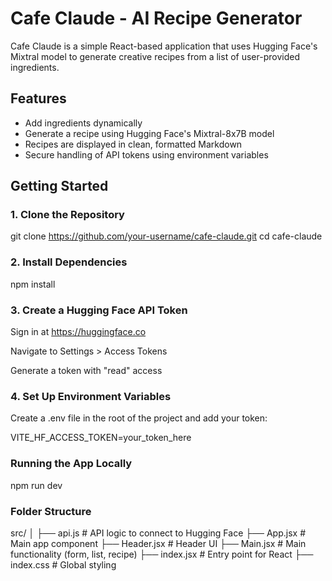 # Cafe Claude - AI Recipe Generator

Cafe Claude is a simple React-based application that uses Hugging Face's Mixtral model to generate creative recipes from a list of user-provided ingredients.

## Features

- Add ingredients dynamically
- Generate a recipe using Hugging Face's Mixtral-8x7B model
- Recipes are displayed in clean, formatted Markdown
- Secure handling of API tokens using environment variables

## Getting Started

### 1. Clone the Repository

git clone https://github.com/your-username/cafe-claude.git
cd cafe-claude

### 2. Install Dependencies
 
 npm install

### 3. Create a Hugging Face API Token

Sign in at https://huggingface.co

Navigate to Settings > Access Tokens

Generate a token with "read" access

### 4. Set Up Environment Variables

Create a .env file in the root of the project and add your token:

VITE_HF_ACCESS_TOKEN=your_token_here

### Running the App Locally

npm run dev


### Folder Structure

src/
│
├── api.js             # API logic to connect to Hugging Face
├── App.jsx            # Main app component
├── Header.jsx         # Header UI
├── Main.jsx           # Main functionality (form, list, recipe)
├── index.jsx          # Entry point for React
├── index.css          # Global styling
